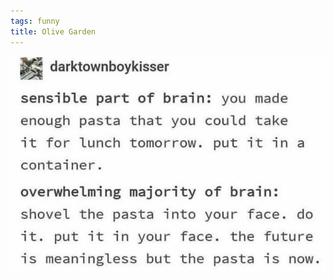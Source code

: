 ```yaml
---
tags: funny
title: Olive Garden
---
```


![pasta.png](https://raw.githubusercontent.com/muneer78/muneer78.github.io/master/images/pasta.png)
